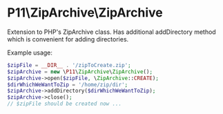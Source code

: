 P11\ZipArchive\ZipArchive
==============

Extension to PHP's ZipArchive class.
Has additional addDirectory method which is convenient for adding directories.

Example usage:
```php
$zipFile = __DIR__ . '/zipToCreate.zip';
$zipArchive = new \P11\ZipArchive\ZipArchive();
$zipArchive->open($zipFile, \ZipArchive::CREATE);
$dirWhichWeWantToZip = '/home/zip/dir';
$zipArchive->addDirectory($dirWhichWeWantToZip);
$zipArchive->close();
// $zipFile should be created now ...
```

